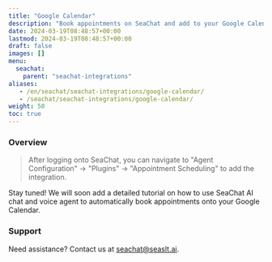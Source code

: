 ```yaml
---
title: "Google Calendar"
description: "Book appointments on SeaChat and add to your Google Calendar"
date: 2024-03-19T08:48:57+00:00
lastmod: 2024-03-19T08:48:57+00:00
draft: false
images: []
menu:
  seachat:
    parent: "seachat-integrations"
aliases:
   - /en/seachat/seachat-integrations/google-calendar/
   - /seachat/seachat-integrations/google-calendar/
weight: 50
toc: true
---
```


### Overview
> After logging onto SeaChat, you can navigate to "Agent Configuration" -> "Plugins" -> "Appointment Scheduling" to add the integration.

Stay tuned! We will soon add a detailed tutorial on how to use SeaChat AI chat and voice agent to automatically book appointments onto your Google Calendar.

### Support
Need assistance? Contact us at [seachat@seaslt.ai](mailto:seachat@seaslt.ai).

 
 